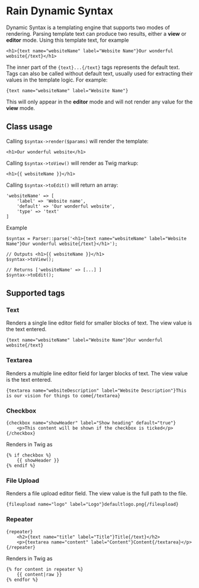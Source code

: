 # Rain Dynamic Syntax

Dynamic Syntax is a templating engine that supports two modes of rendering. Parsing template text can produce two results, either a **view** or **editor** mode. Using this template text, for example

    <h1>{text name="websiteName" label="Website Name"}Our wonderful website{/text}</h1>

The inner part of the `{text}...{/text}` tags represents the default text. Tags can also be called without default text, usually used for extracting their values in the template logic. For example:

    {text name="websiteName" label="Website Name"}

This will only appear in the **editor** mode and will not render any value for the **view** mode.

## Class usage

Calling `$syntax->render($params)` will render the template:

    <h1>Our wonderful website</h1>

Calling `$syntax->toView()` will render as Twig markup:

    <h1>{{ websiteName }}</h1>

Calling `$syntax->toEdit()` will return an array:

    'websiteName' => [
        'label' => 'Website name',
        'default' => 'Our wonderful website',
        'type' => 'text'
    ]

Example

    $syntax = Parser::parse('<h1>{text name="websiteName" label="Website Name"}Our wonderful website{/text}</h1>');

    // Outputs <h1>{{ websiteName }}</h1>
    $syntax->toView();

    // Returns ['websiteName' => [...] ]
    $syntax->toEdit();

## Supported tags

### Text

Renders a single line editor field for smaller blocks of text. The view value is the text entered.

    {text name="websiteName" label="Website Name"}Our wonderful website{/text}

### Textarea

Renders a multiple line editor field for larger blocks of text. The view value is the text entered.

    {textarea name="websiteDescription" label="Website Description"}This is our vision for things to come{/textarea}

### Checkbox

    {checkbox name="showHeader" label="Show heading" default="true"}
        <p>This content will be shown if the checkbox is ticked</p>
    {/checkbox}

Renders in Twig as

    {% if checkbox %}
        {{ showHeader }}
    {% endif %}

### File Upload

Renders a file upload editor field. The view value is the full path to the file.

    {fileupload name="logo" label="Logo"}defaultlogo.png{/fileupload}

### Repeater

    {repeater}
        <h2>{text name="title" label="Title"}Title{/text}</h2>
        <p>{textarea name="content" label="Content"}Content{/textarea}</p>
    {/repeater}

Renders in Twig as

    {% for content in repeater %}
        {{ content|raw }}
    {% endfor %}
